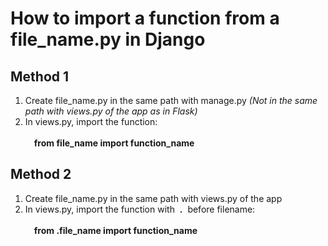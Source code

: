# How to import a function from a file\_name.py in Django

## Method 1
1. Create file\_name.py in the same path with manage.py *(Not in the same path with views.py of the app as in Flask)*
2. In views.py, import the function:<br><br>&emsp;**from file\_name import function_name**

## Method 2
1. Create file\_name.py in the same path with views.py of the app
2. In views.py, import the function with &nbsp;**.**&nbsp; before filename:<br><br>&emsp;**from .file\_name import function_name**
